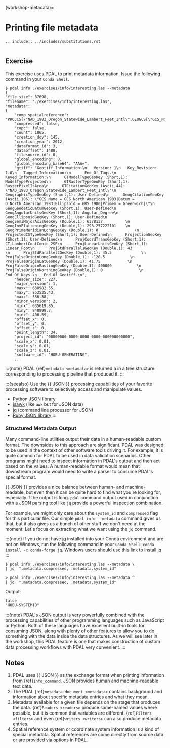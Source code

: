 (workshop-metadata)=

# Printing file metadata

```{eval-rst}
.. include:: ../includes/substitutions.rst
```

```{index} metadata, coordinate system, spatial reference system
```

## Exercise

This exercise uses PDAL to print metadata information. Issue the
following command in your `Conda Shell`.

```console
$ pdal info ./exercises/info/interesting.las --metadata
{
"file_size": 37698,
"filename": "./exercises/info/interesting.las",
"metadata":
{
    "comp_spatialreference": "PROJCS[\"NAD_1983_Oregon_Statewide_Lambert_Feet_Intl\",GEOGCS[\"GCS_North_American_1983\",DATUM[\"North_American_Datum_1983\",SPHEROID[\"GRS_1980\",6378137,298.257222101]],PRIMEM[\"Greenwich\",0],UNIT[\"degree\",0.0174532925199433,AUTHORITY[\"EPSG\",\"9122\"]]],PROJECTION[\"Lambert_Conformal_Conic_2SP\"],PARAMETER[\"latitude_of_origin\",41.75],PARAMETER[\"central_meridian\",-120.5],PARAMETER[\"standard_parallel_1\",43],PARAMETER[\"standard_parallel_2\",45.5],PARAMETER[\"false_easting\",400000],PARAMETER[\"false_northing\",0],UNIT[\"foot\",0.3048,AUTHORITY[\"EPSG\",\"9002\"]],AXIS[\"Easting\",EAST],AXIS[\"Northing\",NORTH]]",
    "compressed": false,
    "copc": false,
    "count": 1065,
    "creation_doy": 145,
    "creation_year": 2012,
    "dataformat_id": 3,
    "dataoffset": 1488,
    "filesource_id": 0,
    "global_encoding": 0,
    "global_encoding_base64": "AAA=",
    "gtiff": "Geotiff_Information:\n   Version: 1\n   Key_Revision: 1.0\n   Tagged_Information:\n      End_Of_Tags.\n   Keyed_Information:\n      GTModelTypeGeoKey (Short,1): ModelTypeProjected\n      GTRasterTypeGeoKey (Short,1): RasterPixelIsArea\n      GTCitationGeoKey (Ascii,44): \"NAD_1983_Oregon_Statewide_Lambert_Feet_Intl\"\n      GeographicTypeGeoKey (Short,1): User-Defined\n      GeogCitationGeoKey (Ascii,106): \"GCS Name = GCS_North_American_1983|Datum = D_North_American_1983|Ellipsoid = GRS_1980|Primem = Greenwich|\"\n      GeogGeodeticDatumGeoKey (Short,1): User-Defined\n      GeogAngularUnitsGeoKey (Short,1): Angular_Degree\n      GeogEllipsoidGeoKey (Short,1): User-Defined\n      GeogSemiMajorAxisGeoKey (Double,1): 6378137          \n      GeogInvFlatteningGeoKey (Double,1): 298.257222101    \n      GeogPrimeMeridianLongGeoKey (Double,1): 0                \n      ProjectedCSTypeGeoKey (Short,1): User-Defined\n      ProjectionGeoKey (Short,1): User-Defined\n      ProjCoordTransGeoKey (Short,1): CT_LambertConfConic_2SP\n      ProjLinearUnitsGeoKey (Short,1): Linear_Foot\n      ProjStdParallel1GeoKey (Double,1): 43               \n      ProjStdParallel2GeoKey (Double,1): 45.5             \n      ProjFalseOriginLongGeoKey (Double,1): -120.5           \n      ProjFalseOriginLatGeoKey (Double,1): 41.75            \n      ProjFalseOriginEastingGeoKey (Double,1): 400000           \n      ProjFalseOriginNorthingGeoKey (Double,1): 0                \n      End_Of_Keys.\n   End_Of_Geotiff.\n",
    "header_size": 227,
    "major_version": 1,
    "maxx": 638982.55,
    "maxy": 853535.43,
    "maxz": 586.38,
    "minor_version": 2,
    "minx": 635619.85,
    "miny": 848899.7,
    "minz": 406.59,
    "offset_x": 0,
    "offset_y": 0,
    "offset_z": 0,
    "point_length": 34,
    "project_id": "00000000-0000-0000-0000-000000000000",
    "scale_x": 0.01,
    "scale_y": 0.01,
    "scale_z": 0.01,
    "software_id": "HOBU-GENERATING",
    ...
```

:::{note}
PDAL {ref}`metadata <metadata>` is returned a in a tree
structure corresponding to processing pipeline that produced
it.
:::

:::{seealso}
Use the {{ JSON }} processing capabilities of your favorite processing
software to selectively access and manipulate values.

- [Python JSON library]
- [jsawk] (like `awk` but for JSON data)
- [jq] (command line processor for JSON)
- [Ruby JSON library]
:::

### Structured Metadata Output

Many command-line utilities output their data in a human-readable custom
format. The downsides to this approach are significant. PDAL was designed to be
used in the context of other software tools driving it. For example, it is
quite common for PDAL to be used in data validation scenarios. Other programs
might need to inspect information in PDAL's output and then act based on the
values. A human-readable format would mean that downstream program would need
to write a parser to consume PDAL's special format.

{{ JSON }} provides a nice balance between human- and machine- readable, but
even then it can be quite hard to find what you're looking for, especially
if the output is long. `pdal` command output used in conjunction with a
JSON parsing tool like `jq` provide a powerful inspection combination.

For example, we might only care about the `system_id` and `compressed`
flag for this particular file. Our simple `pdal info --metadata` command
gives us that, but it also gives us a bunch of other stuff we don't need
at the moment. Let's focus on extracting what we want using the
`jq` command.

:::{note}
If you do not have [jq] installed into your Conda environment and are not on Windows,
run the following command in your `Conda Shell`: `conda install -c conda-forge jq`.
Windows users should use [this link](https://github.com/jqlang/jq/releases/download/jq-1.7/jq-win64.exe)
to install [jq]
:::

```console
$ pdal info ./exercises/info/interesting.las --metadata \
| jq  ".metadata.compressed, .metadata.system_id"
```

```doscon
> pdal info ./exercises/info/interesting.las --metadata ^
| jq  ".metadata.compressed, .metadata.system_id"
```

Output:

```console
false
"HOBU-SYSTEMID"
```

:::{note}
PDAL's JSON output is very powerfully combined with the processing
capabilities of other programming languages such as JavaScript or Python.
Both of these languages have excellent built-in tools for consuming
JSON, along with plenty of other features to allow you to do something
with the data inside the data structures. As we will see later
in the workshop, this PDAL feature is one that makes construction
of custom data processing workflows with PDAL very convenient.
:::

## Notes

1. PDAL uses {{ JSON }} as the exchange format when printing information from
   {ref}`info_command`.  JSON provides human and machine-readable text data.
2. The PDAL {ref}`metadata document <metadata>` contains background and
   information about specific metadata entries and what they mean.
3. Metadata available for a given file depends on the stage that produces the
   data. {ref}`Readers <readers>` produce same-named values where possible, but
   it is common that variables are different. {ref}`Filters <filters>` and even
   {ref}`writers <writers>` can also produce metadata entries.
4. Spatial reference system or coordinate system information is a kind of
   special metadata.  Spatial references are come directly from source data
   or are provided via options in PDAL.

[jq]: https://stedolan.github.io/jq/
[jsawk]: https://github.com/micha/jsawk
[python json library]: https://docs.python.org/3/library/json.html
[ruby json library]: https://ruby-doc.org/stdlib-3.0.2/libdoc/json/rdoc/JSON.html
